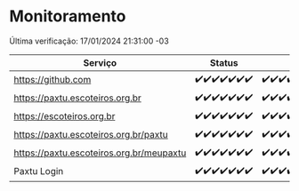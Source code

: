 # Monitoramento

Última verificação: 17/01/2024 21:31:00 -03

|Serviço|Status|Últimas 24h|
|---|---|---|
|https://github.com|<span title="2024-01-10: OK=24">✔️</span><span title="2024-01-11: OK=24">✔️</span><span title="2024-01-12: OK=24">✔️</span><span title="2024-01-13: OK=24">✔️</span><span title="2024-01-14: OK=24">✔️</span><span title="2024-01-15: OK=24">✔️</span><span title="2024-01-16: OK=24">✔️</span>|<span title="16/01/2024 21:31:00 -03 : 200">✔️</span><span title="16/01/2024 22:50:00 -03 : 200">✔️</span><span title="16/01/2024 23:22:00 -03 : 200">✔️</span><span title="17/01/2024 00:07:00 -03 : 200">✔️</span><span title="17/01/2024 01:08:00 -03 : 200">✔️</span><span title="17/01/2024 02:06:00 -03 : 200">✔️</span><span title="17/01/2024 03:09:00 -03 : 200">✔️</span><span title="17/01/2024 04:06:00 -03 : 200">✔️</span><span title="17/01/2024 05:08:00 -03 : 200">✔️</span><span title="17/01/2024 06:07:00 -03 : 200">✔️</span><span title="17/01/2024 07:07:00 -03 : 200">✔️</span><span title="17/01/2024 08:04:00 -03 : 200">✔️</span><span title="17/01/2024 09:11:00 -03 : 200">✔️</span><span title="17/01/2024 10:09:00 -03 : 200">✔️</span><span title="17/01/2024 11:06:00 -03 : 200">✔️</span><span title="17/01/2024 12:06:00 -03 : 200">✔️</span><span title="17/01/2024 13:08:00 -03 : 200">✔️</span><span title="17/01/2024 14:05:00 -03 : 200">✔️</span><span title="17/01/2024 15:08:00 -03 : 200">✔️</span><span title="17/01/2024 16:03:00 -03 : 200">✔️</span><span title="17/01/2024 17:07:00 -03 : 200">✔️</span><span title="17/01/2024 18:05:00 -03 : 200">✔️</span><span title="17/01/2024 19:05:00 -03 : 200">✔️</span><span title="17/01/2024 20:07:00 -03 : 200">✔️</span><span title="17/01/2024 21:31:00 -03 : 200">✔️</span>|
|https://paxtu.escoteiros.org.br|<span title="2024-01-10: OK=24">✔️</span><span title="2024-01-11: OK=24">✔️</span><span title="2024-01-12: OK=24">✔️</span><span title="2024-01-13: OK=24">✔️</span><span title="2024-01-14: OK=24">✔️</span><span title="2024-01-15: OK=24">✔️</span><span title="2024-01-16: OK=24">✔️</span>|<span title="16/01/2024 21:31:00 -03 : 200">✔️</span><span title="16/01/2024 22:50:00 -03 : 200">✔️</span><span title="16/01/2024 23:22:00 -03 : 200">✔️</span><span title="17/01/2024 00:07:00 -03 : 200">✔️</span><span title="17/01/2024 01:08:00 -03 : 200">✔️</span><span title="17/01/2024 02:06:00 -03 : 200">✔️</span><span title="17/01/2024 03:09:00 -03 : 200">✔️</span><span title="17/01/2024 04:06:00 -03 : 200">✔️</span><span title="17/01/2024 05:08:00 -03 : 200">✔️</span><span title="17/01/2024 06:07:00 -03 : 200">✔️</span><span title="17/01/2024 07:07:00 -03 : 200">✔️</span><span title="17/01/2024 08:04:00 -03 : 200">✔️</span><span title="17/01/2024 09:11:00 -03 : 200">✔️</span><span title="17/01/2024 10:09:00 -03 : 200">✔️</span><span title="17/01/2024 11:06:00 -03 : 200">✔️</span><span title="17/01/2024 12:06:00 -03 : 200">✔️</span><span title="17/01/2024 13:08:00 -03 : 200">✔️</span><span title="17/01/2024 14:05:00 -03 : 200">✔️</span><span title="17/01/2024 15:08:00 -03 : 200">✔️</span><span title="17/01/2024 16:03:00 -03 : 200">✔️</span><span title="17/01/2024 17:07:00 -03 : 200">✔️</span><span title="17/01/2024 18:05:00 -03 : 200">✔️</span><span title="17/01/2024 19:05:00 -03 : 200">✔️</span><span title="17/01/2024 20:07:00 -03 : 200">✔️</span><span title="17/01/2024 21:31:00 -03 : 200">✔️</span>|
|https://escoteiros.org.br|<span title="2024-01-10: OK=24">✔️</span><span title="2024-01-11: OK=24">✔️</span><span title="2024-01-12: OK=24">✔️</span><span title="2024-01-13: OK=24">✔️</span><span title="2024-01-14: OK=24">✔️</span><span title="2024-01-15: OK=24">✔️</span><span title="2024-01-16: OK=24">✔️</span>|<span title="16/01/2024 21:31:00 -03 : 200">✔️</span><span title="16/01/2024 22:50:00 -03 : 200">✔️</span><span title="16/01/2024 23:22:00 -03 : 200">✔️</span><span title="17/01/2024 00:07:00 -03 : 200">✔️</span><span title="17/01/2024 01:08:00 -03 : 200">✔️</span><span title="17/01/2024 02:06:00 -03 : 200">✔️</span><span title="17/01/2024 03:09:00 -03 : 200">✔️</span><span title="17/01/2024 04:06:00 -03 : 200">✔️</span><span title="17/01/2024 05:08:00 -03 : 200">✔️</span><span title="17/01/2024 06:07:00 -03 : 200">✔️</span><span title="17/01/2024 07:07:00 -03 : 200">✔️</span><span title="17/01/2024 08:04:00 -03 : 200">✔️</span><span title="17/01/2024 09:11:00 -03 : 200">✔️</span><span title="17/01/2024 10:09:00 -03 : 200">✔️</span><span title="17/01/2024 11:06:00 -03 : 200">✔️</span><span title="17/01/2024 12:06:00 -03 : 200">✔️</span><span title="17/01/2024 13:08:00 -03 : 200">✔️</span><span title="17/01/2024 14:05:00 -03 : 200">✔️</span><span title="17/01/2024 15:08:00 -03 : 200">✔️</span><span title="17/01/2024 16:03:00 -03 : 200">✔️</span><span title="17/01/2024 17:07:00 -03 : 200">✔️</span><span title="17/01/2024 18:05:00 -03 : 200">✔️</span><span title="17/01/2024 19:05:00 -03 : 200">✔️</span><span title="17/01/2024 20:07:00 -03 : 200">✔️</span><span title="17/01/2024 21:31:00 -03 : 200">✔️</span>|
|https://paxtu.escoteiros.org.br/paxtu|<span title="2024-01-10: OK=24">✔️</span><span title="2024-01-11: OK=24">✔️</span><span title="2024-01-12: OK=24">✔️</span><span title="2024-01-13: OK=24">✔️</span><span title="2024-01-14: OK=24">✔️</span><span title="2024-01-15: OK=24">✔️</span><span title="2024-01-16: OK=24">✔️</span>|<span title="16/01/2024 21:32:00 -03 : 200">✔️</span><span title="16/01/2024 22:50:00 -03 : 200">✔️</span><span title="16/01/2024 23:22:00 -03 : 200">✔️</span><span title="17/01/2024 00:07:00 -03 : 200">✔️</span><span title="17/01/2024 01:08:00 -03 : 200">✔️</span><span title="17/01/2024 02:06:00 -03 : 200">✔️</span><span title="17/01/2024 03:09:00 -03 : 200">✔️</span><span title="17/01/2024 04:06:00 -03 : 200">✔️</span><span title="17/01/2024 05:08:00 -03 : 200">✔️</span><span title="17/01/2024 06:07:00 -03 : 200">✔️</span><span title="17/01/2024 07:07:00 -03 : 200">✔️</span><span title="17/01/2024 08:04:00 -03 : 200">✔️</span><span title="17/01/2024 09:11:00 -03 : 200">✔️</span><span title="17/01/2024 10:09:00 -03 : 200">✔️</span><span title="17/01/2024 11:06:00 -03 : 200">✔️</span><span title="17/01/2024 12:06:00 -03 : 200">✔️</span><span title="17/01/2024 13:08:00 -03 : 200">✔️</span><span title="17/01/2024 14:05:00 -03 : 200">✔️</span><span title="17/01/2024 15:08:00 -03 : 200">✔️</span><span title="17/01/2024 16:03:00 -03 : 200">✔️</span><span title="17/01/2024 17:07:00 -03 : 200">✔️</span><span title="17/01/2024 18:05:00 -03 : 200">✔️</span><span title="17/01/2024 19:05:00 -03 : 200">✔️</span><span title="17/01/2024 20:07:00 -03 : 200">✔️</span><span title="17/01/2024 21:31:00 -03 : 200">✔️</span>|
|https://paxtu.escoteiros.org.br/meupaxtu|<span title="2024-01-10: OK=24">✔️</span><span title="2024-01-11: OK=24">✔️</span><span title="2024-01-12: OK=24">✔️</span><span title="2024-01-13: OK=24">✔️</span><span title="2024-01-14: OK=24">✔️</span><span title="2024-01-15: OK=24">✔️</span><span title="2024-01-16: OK=24">✔️</span>|<span title="16/01/2024 21:32:00 -03 : 200">✔️</span><span title="16/01/2024 22:50:00 -03 : 200">✔️</span><span title="16/01/2024 23:22:00 -03 : 200">✔️</span><span title="17/01/2024 00:07:00 -03 : 200">✔️</span><span title="17/01/2024 01:08:00 -03 : 200">✔️</span><span title="17/01/2024 02:06:00 -03 : 200">✔️</span><span title="17/01/2024 03:09:00 -03 : 200">✔️</span><span title="17/01/2024 04:06:00 -03 : 200">✔️</span><span title="17/01/2024 05:08:00 -03 : 200">✔️</span><span title="17/01/2024 06:07:00 -03 : 200">✔️</span><span title="17/01/2024 07:07:00 -03 : 200">✔️</span><span title="17/01/2024 08:04:00 -03 : 200">✔️</span><span title="17/01/2024 09:11:00 -03 : 200">✔️</span><span title="17/01/2024 10:09:00 -03 : 200">✔️</span><span title="17/01/2024 11:06:00 -03 : 200">✔️</span><span title="17/01/2024 12:06:00 -03 : 200">✔️</span><span title="17/01/2024 13:08:00 -03 : 200">✔️</span><span title="17/01/2024 14:05:00 -03 : 200">✔️</span><span title="17/01/2024 15:08:00 -03 : 200">✔️</span><span title="17/01/2024 16:03:00 -03 : 200">✔️</span><span title="17/01/2024 17:07:00 -03 : 200">✔️</span><span title="17/01/2024 18:05:00 -03 : 200">✔️</span><span title="17/01/2024 19:05:00 -03 : 200">✔️</span><span title="17/01/2024 20:07:00 -03 : 200">✔️</span><span title="17/01/2024 21:31:00 -03 : 200">✔️</span>|
|Paxtu Login|<span title="2024-01-10: OK=24">✔️</span><span title="2024-01-11: OK=24">✔️</span><span title="2024-01-12: OK=24">✔️</span><span title="2024-01-13: OK=24">✔️</span><span title="2024-01-14: OK=24">✔️</span><span title="2024-01-15: OK=24">✔️</span><span title="2024-01-16: OK=24">✔️</span>|<span title="16/01/2024 21:32:00 -03 : 200">✔️</span><span title="16/01/2024 22:50:00 -03 : 200">✔️</span><span title="16/01/2024 23:22:00 -03 : 200">✔️</span><span title="17/01/2024 00:07:00 -03 : 200">✔️</span><span title="17/01/2024 01:08:00 -03 : 200">✔️</span><span title="17/01/2024 02:06:00 -03 : 200">✔️</span><span title="17/01/2024 03:09:00 -03 : 200">✔️</span><span title="17/01/2024 04:06:00 -03 : 200">✔️</span><span title="17/01/2024 05:08:00 -03 : 200">✔️</span><span title="17/01/2024 06:07:00 -03 : 200">✔️</span><span title="17/01/2024 07:07:00 -03 : 200">✔️</span><span title="17/01/2024 08:04:00 -03 : 200">✔️</span><span title="17/01/2024 09:11:00 -03 : 200">✔️</span><span title="17/01/2024 10:09:00 -03 : 200">✔️</span><span title="17/01/2024 11:06:00 -03 : 200">✔️</span><span title="17/01/2024 12:06:00 -03 : 200">✔️</span><span title="17/01/2024 13:08:00 -03 : 200">✔️</span><span title="17/01/2024 14:05:00 -03 : 200">✔️</span><span title="17/01/2024 15:08:00 -03 : 200">✔️</span><span title="17/01/2024 16:03:00 -03 : 200">✔️</span><span title="17/01/2024 17:07:00 -03 : 200">✔️</span><span title="17/01/2024 18:05:00 -03 : 200">✔️</span><span title="17/01/2024 19:05:00 -03 : 200">✔️</span><span title="17/01/2024 20:07:00 -03 : 200">✔️</span><span title="17/01/2024 21:31:00 -03 : 200">✔️</span>|
